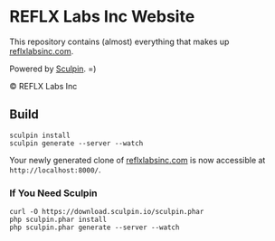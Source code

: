 REFLX Labs Inc Website
======================

This repository contains (almost) everything that makes up
[reflxlabsinc.com](http://reflxlabsinc.com).

Powered by [Sculpin](https://sculpin.io). =)

&copy; REFLX Labs Inc


Build
-----

    sculpin install
    sculpin generate --server --watch

Your newly generated clone of [reflxlabsinc.com](http://reflxlabsinc.com) is now
accessible at `http://localhost:8000/`.

### If You Need Sculpin

    curl -O https://download.sculpin.io/sculpin.phar
    php sculpin.phar install
    php sculpin.phar generate --server --watch


